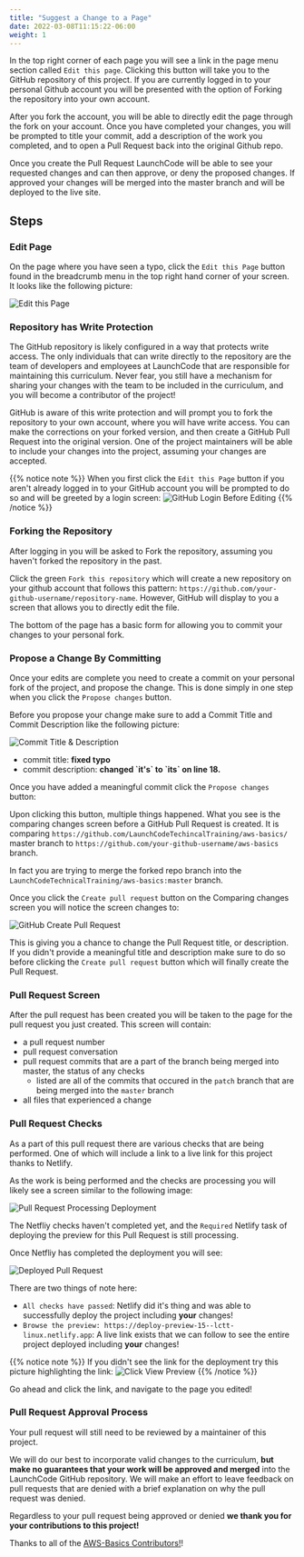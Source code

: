 ```yaml
---
title: "Suggest a Change to a Page"
date: 2022-03-08T11:15:22-06:00
weight: 1
---
```


In the top right corner of each page you will see a link in the page menu section called `Edit this page`. Clicking this button will take you to the GitHub repository of this project. If you are currently logged in to your personal Github account you will be presented with the option of Forking the repository into your own account.

After you fork the account, you will be able to directly edit the page through the fork on your account. Once you have completed your changes, you will be prompted to title your commit, add a description of the work you completed, and to open a Pull Request back into the original Github repo.

Once you create the Pull Request LaunchCode will be able to see your requested changes and can then approve, or deny the proposed changes. If approved your changes will be merged into the master branch and will be deployed to the live site.


## Steps

### Edit Page

On the page where you have seen a typo, click the `Edit this Page` button found in the breadcrumb menu in the top right hand corner of your screen. It looks like the following picture:

![Edit this Page](pictures/edit-this-page.png?classes=border)

### Repository has Write Protection

The GitHub repository is likely configured in a way that protects write access. The only individuals that can write directly to the repository are the team of developers and employees at LaunchCode that are responsible for maintaining this curriculum. Never fear, you still have a mechanism for sharing your changes with the team to be included in the curriculum, and you will become a contributor of the project!

GitHub is aware of this write protection and will prompt you to fork the repository to your own account, where you will have write access. You can make the corrections on your forked version, and then create a GitHub Pull Request into the original version. One of the project maintainers will be able to include your changes into the project, assuming your changes are accepted.

{{% notice note %}}
When you first click the `Edit this Page` button if you aren't already logged in to your GitHub account you will be prompted to do so and will be greeted by a login screen:
![GitHub Login Before Editing](pictures/github-login.png?classes=border)
{{% /notice %}}

### Forking the Repository

After logging in you will be asked to Fork the repository, assuming you haven't forked the repository in the past.

Click the green `Fork this repository` which will create a new repository on your github account that follows this pattern: `https://github.com/your-github-username/repository-name`. However, GitHub will display to you a screen that allows you to directly edit the file.

The bottom of the page has a basic form for allowing you to commit your changes to your personal fork.

### Propose a Change By Committing

Once your edits are complete you need to create a commit on your personal fork of the project, and propose the change. This is done simply in one step when you click the `Propose changes` button.

Before you propose your change make sure to add a Commit Title and Commit Description like the following picture:

![Commit Title & Description](pictures/commit-title-and-description.png?classes=border)

- commit title: **fixed typo**
- commit description: **changed \`it's\` to \`its\` on line 18.**

Once you have added a meaningful commit click the `Propose changes` button:

Upon clicking this button, multiple things happened. What you see is the comparing changes screen before a GitHub Pull Request is created. It is comparing `https://github.com/LaunchCodeTechincalTraining/aws-basics/` master branch to `https://github.com/your-github-username/aws-basics` branch.

In fact you are trying to merge the forked repo branch into the `LaunchCodeTechnicalTraining/aws-basics:master` branch.

Once you click the `Create pull request` button on the Comparing changes screen you will notice the screen changes to:

![GitHub Create Pull Request](pictures/github-create-pull-request.png?classes=border)

This is giving you a chance to change the Pull Request title, or description. If you didn't provide a meaningful title and description make sure to do so before clicking the `Create pull request` button which will finally create the Pull Request.

### Pull Request Screen

After the pull request has been created you will be taken to the page for the pull request you just created. This screen will contain:

- a pull request number
- pull request conversation
- pull request commits that are a part of the branch being merged into master, the status of any checks
  - listed are all of the commits that occured in the `patch` branch that are being merged into the `master` branch
- all files that experienced a change

### Pull Request Checks

As a part of this pull request there are various checks that are being performed. One of which will include a link to a live link for this project thanks to Netlify.

As the work is being performed and the checks are processing you will likely see a screen similar to the following image:

![Pull Request Processing Deployment](pictures/pull-request-still-deploying.png?classes=border)

The Netfliy checks haven't completed yet, and the `Required` Netlify task of deploying the preview for this Pull Request is still processing. 

Once Netfliy has completed the deployment you will see:

![Deployed Pull Request](pictures/pull-request-deployed.png?classes=border)

There are two things of note here:

- `All checks have passed`: Netlify did it's thing and was able to successfully deploy the project including **your** changes!
- `Browse the preview: https://deploy-preview-15--lctt-linux.netlify.app`: A live link exists that we can follow to see the entire project deployed including **your** changes!


{{% notice note %}}
If you didn't see the link for the deployment try this picture highlighting the link:
![Click View Preview](pictures/click-view-preview.png?classes=border)
{{% /notice %}}

Go ahead and click the link, and navigate to the page you edited!

### Pull Request Approval Process

Your pull request will still need to be reviewed by a maintainer of this project. 

We will do our best to incorporate valid changes to the curriculum, **but make no guarantees that your work will be approved and merged** into the LaunchCode GitHub repository. We will make an effort to leave feedback on pull requests that are denied with a brief explanation on why the pull request was denied.

Regardless to your pull request being approved or denied **we thank you for your contributions to this project!**

Thanks to all of the [AWS-Basics Contributors!](https://github.com/LaunchCodeEducation/aws-basics/graphs/contributors)!
